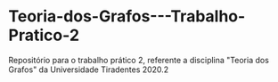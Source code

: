 # Teoria-dos-Grafos---Trabalho-Pratico-2
Repositório para o trabalho prático 2, referente a disciplina "Teoria dos Grafos" da Universidade Tiradentes 2020.2

